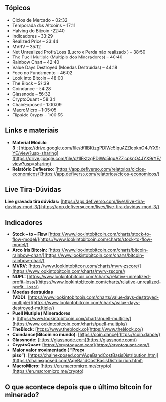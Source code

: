 ## Tópicos

- Ciclos de Mercado – 02:32
- Temporada das Altcoins – 17:11
- Halving do Bitcoin -22:40
- Indicadores – 33:29
- Realized Price – 33:44
- MVRV – 35:12
- Net Unrealized Profit/Loss (Lucro e Perda não realizado ) – 38:50
- The Puell Multiple (Multiplo dos Mineradores) – 40:40
- Rainbow Chart – 42:40
- Value Days Destroyed (Moedas Destruídas) – 44:18
- Foco no Fundamento – 46:02
- Look into Bitcoin – 48:00
- The Block – 52:39
- Coindance – 54:28
- Glassnode – 56:32
- CryptoQuant – 58:34
- ChainExposed – 1:00:09
- MacroMicro – 1:05:05
- Flipside Crypto – 1:06:55

## Links e materiais

- **Material Módulo 3** : [https://drive.google.com/file/d/1lBKtzgPDlWc5IquAZZlcpknO4JYX9rYE/view?usp=sharing](https://drive.google.com/file/d/1lBKtzgPDlWc5IquAZZlcpknO4JYX9rYE/view?usp=sharing)
- **Relatório Defiverso**: [https://app.defiverso.com/relatorios/ciclos-economicos/](https://app.defiverso.com/relatorios/ciclos-economicos/)

## Live Tira-Dúvidas

**Live gravada tira dúvidas:** [https://app.defiverso.com/lives/live-tira-duvidas-mod-3/](https://app.defiverso.com/lives/live-tira-duvidas-mod-3/)

## Indicadores

- **Stock – to – Flow** [https://www.lookintobitcoin.com/charts/stock-to-flow-model/](https://www.lookintobitcoin.com/charts/stock-to-flow-model/)
- **Arco íris Bitcoin:** [https://www.lookintobitcoin.com/charts/bitcoin-rainbow-chart/](https://www.lookintobitcoin.com/charts/bitcoin-rainbow-chart/)
- **MVRV**: [https://www.lookintobitcoin.com/charts/mvrv-zscore/](https://www.lookintobitcoin.com/charts/mvrv-zscore/)
- **NUPL:** [https://www.lookintobitcoin.com/charts/relative-unrealized-profit–loss/](https://www.lookintobitcoin.com/charts/relative-unrealized-profit--loss/)
- **Moedas destruídas (VDD)**: [https://www.lookintobitcoin.com/charts/value-days-destroyed-multiple/](https://www.lookintobitcoin.com/charts/value-days-destroyed-multiple/)
- **Puell Mutiple ( Mineradores )**: [https://www.lookintobitcoin.com/charts/puell-multiple/](https://www.lookintobitcoin.com/charts/puell-multiple/)
- **TheBlock:** [https://www.theblock.co](https://www.theblock.co/)
- **Coindance(Bitcoin no mundo)**: [https://coin.dance](https://coin.dance/)
- **Glassnode:** [https://glassnode.com](https://glassnode.com/)
- **CryptoQuant**: [https://cryptoquant.com](https://cryptoquant.com/)
- **Maior valor movimentado ( ”Preço piso”)**: [https://chainexposed.com/AgeBandCostBasisDistribution.html](https://chainexposed.com/AgeBandCostBasisDistribution.html)
- **MacroMicro:** [https://en.macromicro.me/crypto](https://en.macromicro.me/crypto)

## O que acontece depois que o último bitcoin for minerado?
